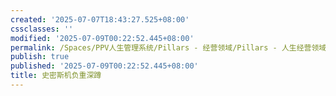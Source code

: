 ```yaml
---
created: '2025-07-07T18:43:27.525+08:00'
cssclasses: ''
modified: '2025-07-09T00:22:52.445+08:00'
permalink: /Spaces/PPV人生管理系统/Pillars - 经营领域/Pillars - 人生经营领域/运动/增肌减脂计划/力量训练动作库/史密斯机负重深蹲.md
publish: true
published: '2025-07-09T00:22:52.445+08:00'
title: 史密斯机负重深蹲
---
```

